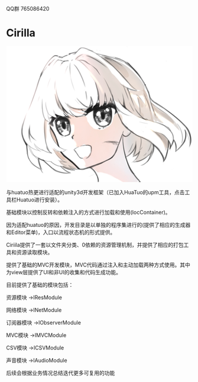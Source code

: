 QQ群 765086420

# Cirilla

![Cirilla.png](Cirilla/Cirilla.png)

与huatuo热更进行适配的unity3d开发框架（已加入HuaTuo的upm工具，点击工具栏Huatuo进行安装）。

基础模块以控制反转和依赖注入的方式进行加载和使用(IocContainer)。

因为适配huatuo的原因，开发目录是以单独的程序集进行的(提供了相应的生成器和Editor菜单)，入口以流程状态机的形式提供。

Ciriila提供了一套以文件夹分类、0依赖的资源管理机制，并提供了相应的打包工具和资源读取模块。

提供了基础的MVC开发模块，MVC代码通过注入和主动加载两种方式使用。其中为view层提供了UI和非UI的收集和代码生成功能。

目前提供了基础的模块包括：

资源模块 ->IResModule

网络模块 ->INetModule

订阅器模块 ->IObserverModule

MVC模块 ->IMVCModule

CSV模块 ->ICSVModule

声音模块 ->IAudioModule

后续会根据业务情况总结迭代更多可复用的功能